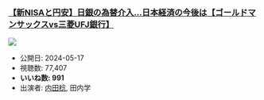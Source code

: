 ### [【新NISAと円安】日銀の為替介入…日本経済の今後は【ゴールドマンサックスvs三菱UFJ銀行】](https://www.youtube.com/watch?v=C0bAeeV7Uqw)
[![](https://img.youtube.com/vi/C0bAeeV7Uqw/sddefault.jpg)](https://www.youtube.com/watch?v=C0bAeeV7Uqw)
-   公開日: 2024-05-17
-   視聴数: 77,407
-   **いいね数: 991**
-   出演者: [内田稔](/rehacq_fan/people/内田稔 "wikilink"), 田内学
